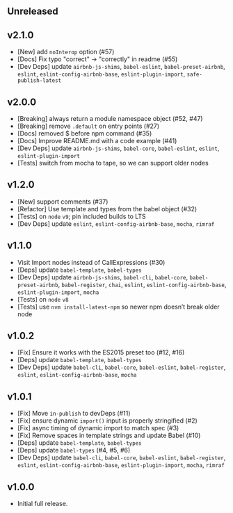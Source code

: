 ## Unreleased

## v2.1.0
- [New] add `noInterop` option (#57)
- [Docs] Fix typo "correct" -> "correctly" in readme (#55)
- [Dev Deps] update `airbnb-js-shims`, `babel-eslint`, `babel-preset-airbnb`, `eslint`, `eslint-config-airbnb-base`, `eslint-plugin-import`, `safe-publish-latest`

## v2.0.0
- [Breaking] always return a module namespace object (#52, #47)
- [Breaking] remove `.default` on entry points (#27)
- [Docs] removed $ before npm command (#35)
- [Docs] Improve README.md with a code example (#41)
- [Dev Deps] update `airbnb-js-shims`, `babel-core`, `babel-eslint`, `eslint`, `eslint-plugin-import`
- [Tests] switch from mocha to tape, so we can support older nodes

## v1.2.0
- [New] support comments (#37)
- [Refactor] Use template and types from the babel object (#32)
- [Tests] on `node` `v9`; pin included builds to LTS
- [Dev Deps] update `eslint`, `eslint-config-airbnb-base`, `mocha`, `rimraf`

## v1.1.0
- Visit Import nodes instead of CallExpressions (#30)
- [Deps] update `babel-template`, `babel-types`
- [Dev Deps] update `airbnb-js-shims`, `babel-cli`, `babel-core`, `babel-preset-airbnb`, `babel-register`, `chai`, `eslint`, `eslint-config-airbnb-base`, `eslint-plugin-import`, `mocha`
- [Tests] on `node` `v8`
- [Tests] use `nvm install-latest-npm` so newer npm doesn’t break older node

## v1.0.2
- [Fix] Ensure it works with the ES2015 preset too (#12, #16)
- [Deps] update `babel-template`, `babel-types`
- [Dev Deps] update `babel-cli`, `babel-core`, `babel-eslint`, `babel-register`, `eslint`, `eslint-config-airbnb-base`, `mocha`

## v1.0.1
- [Fix] Move `in-publish` to devDeps (#11)
- [Fix] ensure dynamic `import()` input is properly stringified (#2)
- [Fix] async timing of dynamic import to match spec (#3)
- [Fix] Remove spaces in template strings and update Babel (#10)
- [Deps] update `babel-template`, `babel-types`
- [Deps] update `babel-types` (#4, #5, #6)
- [Dev Deps] update `babel-cli`, `babel-core`, `babel-eslint`, `babel-register`, `eslint`, `eslint-config-airbnb-base`, `eslint-plugin-import`, `mocha`, `rimraf`

## v1.0.0
- Initial full release.
